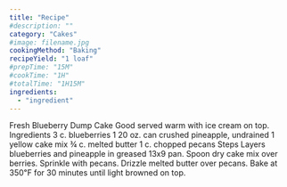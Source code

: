```yaml
---
title: "Recipe"
#description: ""
category: "Cakes"
#image: filename.jpg
cookingMethod: "Baking"
recipeYield: "1 loaf"
#prepTime: "15M"
#cookTime: "1H"
#totalTime: "1H15M"
ingredients:
  - "ingredient"
---
```


Fresh Blueberry Dump Cake
Good served warm with ice cream on top.
Ingredients
3 c. blueberries
1 20 oz. can crushed pineapple, undrained
1 yellow cake mix
¾ c. melted butter
1 c. chopped pecans
Steps
Layers blueberries and pineapple in greased 13x9 pan.
Spoon dry cake mix over berries. Sprinkle with pecans. Drizzle melted butter over pecans.
Bake at 350℉ for 30 minutes until light browned on top.
